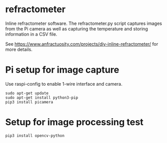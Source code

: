 # refractometer

Inline refractometer software.  The refractometer.py script captures images from the Pi camera
as well as capturing the temperature and storing information in a CSV file.

See https://www.anfractuosity.com/projects/diy-inline-refractometer/ for more details.

# Pi setup for image capture 

Use raspi-config to enable 1-wire interface and camera.

```
sudo apt-get update
sudo apt-get install python3-pip
pip3 install picamera
```

# Setup for image processing test

```
pip3 install opencv-python
```

 
